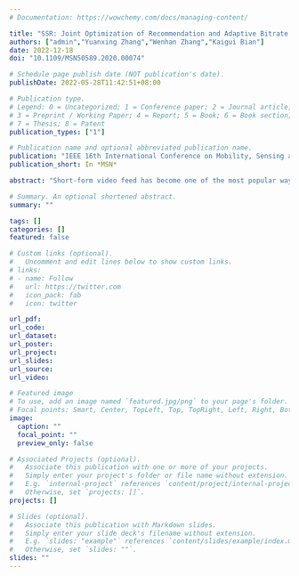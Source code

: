 ```yaml
---
# Documentation: https://wowchemy.com/docs/managing-content/

title: "SSR: Joint Optimization of Recommendation and Adaptive Bitrate Streaming for Short-form Video Feed"
authors: ["admin","Yuanxing Zhang","Wenhan Zhang","Kaigui Bian"]
date: 2022-12-18
doi: "10.1109/MSN50589.2020.00074"

# Schedule page publish date (NOT publication's date).
publishDate: 2022-05-28T11:42:51+08:00

# Publication type.
# Legend: 0 = Uncategorized; 1 = Conference paper; 2 = Journal article;
# 3 = Preprint / Working Paper; 4 = Report; 5 = Book; 6 = Book section;
# 7 = Thesis; 8 = Patent
publication_types: ["1"]

# Publication name and optional abbreviated publication name.
publication: "IEEE 16th International Conference on Mobility, Sensing and Networking"
publication_short: In *MSN*

abstract: "Short-form video feed has become one of the most popular ways for billions of users to interact with content, where users watch short-form videos of a few seconds one-by-one in a session. The common solution to improve the quality of experience (QoE) for short-form video feed is to treat it as a common sequential item recommendation problem and maximize its click-through rate prediction. However, the QoE of short-form video streaming under dynamic network conditions is jointly determined by both recommendation accuracy and streaming efficiency, and thus merely considering recommendation will lead to the degradation of the QoE of the streaming system for the audience. In this paper, we propose SSR, namely the short-form video streaming and recommendation system, which consists of a Transformer-based recommendation module and a reinforcement learning (RL) based bitrate adaptation streaming module. Specifically, we use Transformer to encode the session into a representation vector and recommend proper short-form videos based on the user's recent interest and the timeliness characteristics of short-form video contents. Then, the RL module combines the representation of session and other observations within the playback, and yields the appropriate bitrate allocation for the next short-form video to optimize a given QoE objective. Trace-driven emulations verify the efficiency of SSR compared to several state-of-the-art recommender systems and streaming strategies with at least 10%-15% QoE improvement under various QoE objectives."

# Summary. An optional shortened abstract.
summary: ""

tags: []
categories: []
featured: false

# Custom links (optional).
#   Uncomment and edit lines below to show custom links.
# links:
# - name: Follow
#   url: https://twitter.com
#   icon_pack: fab
#   icon: twitter

url_pdf:
url_code:
url_dataset:
url_poster:
url_project:
url_slides:
url_source:
url_video:

# Featured image
# To use, add an image named `featured.jpg/png` to your page's folder. 
# Focal points: Smart, Center, TopLeft, Top, TopRight, Left, Right, BottomLeft, Bottom, BottomRight.
image:
  caption: ""
  focal_point: ""
  preview_only: false

# Associated Projects (optional).
#   Associate this publication with one or more of your projects.
#   Simply enter your project's folder or file name without extension.
#   E.g. `internal-project` references `content/project/internal-project/index.md`.
#   Otherwise, set `projects: []`.
projects: []

# Slides (optional).
#   Associate this publication with Markdown slides.
#   Simply enter your slide deck's filename without extension.
#   E.g. `slides: "example"` references `content/slides/example/index.md`.
#   Otherwise, set `slides: ""`.
slides: ""
---
```

